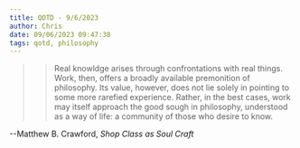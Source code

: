 ```yaml
---
title: QOTD - 9/6/2023
author: Chris
date: 09/06/2023 09:47:38 
tags: qotd, philosophy
---
```


>>Real knowldge arises through confrontations with real things. Work, then, offers a broadly available premonition of philosophy. Its value, however, does not lie solely in pointing to some more rarefied experience. Rather, in the best cases, work may itself approach the good sough in philosophy, understood as a way of life: a community of those who desire to know.

--Matthew B. Crawford, *Shop Class as Soul Craft*
